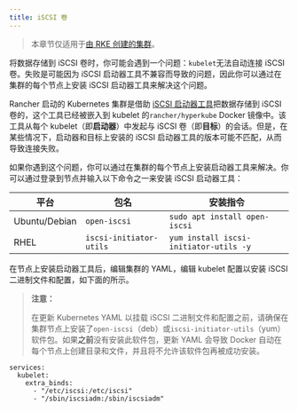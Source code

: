 ```yaml
---
title: iSCSI 卷
---
```


> 本章节仅适用于[由 RKE 创建的集群](/docs/cluster-provisioning/rke-clusters/_index)。

将数据存储到 iSCSI 卷时，你可能会遇到一个问题：`kubelet`无法自动连接 iSCSI 卷。失败是可能因为 iSCSI 启动器工具不兼容而导致的问题，因此你可以通过在集群的每个节点上安装 iSCSI 启动器工具来解决这个问题。

Rancher 启动的 Kubernetes 集群是借助 [iSCSI 启动器工具](http://www.open-iscsi.com/)把数据存储到 iSCSI 卷的，这个工具已经被嵌入到 kubelet 的`rancher/hyperkube` Docker 镜像中。该工具从每个 kubelet（即**启动器**）中发起与 iSCSI 卷（即**目标**）的会话。但是，在某些情况下，启动器和目标上安装的 iSCSI 启动器工具的版本可能不匹配，从而导致连接失败。

如果你遇到这个问题，你可以通过在集群的每个节点上安装启动器工具来解决。你可以通过登录到节点并输入以下命令之一来安装 iSCSI 启动器工具：

| 平台          | 包名                    | 安装指令                               |
| ------------- | ----------------------- | -------------------------------------- |
| Ubuntu/Debian | `open-iscsi`            | `sudo apt install open-iscsi`          |
| RHEL          | `iscsi-initiator-utils` | `yum install iscsi-initiator-utils -y` |

在节点上安装启动器工具后，编辑集群的 YAML，编辑 kubelet 配置以安装 iSCSI 二进制文件和配置，如下面的所示。

> **注意：**
>
> 在更新 Kubernetes YAML 以挂载 iSCSI 二进制文件和配置之前，请确保在集群节点上安装了`open-iscsi`（deb）或`iscsi-initiator-utils`（yum）软件包。如果**之前**没有安装此软件包，更新 YAML 会导致 Docker 自动在每个节点上创建目录和文件，并且将不允许该软件包再被成功安装。

```
services:
  kubelet:
    extra_binds:
      - "/etc/iscsi:/etc/iscsi"
      - "/sbin/iscsiadm:/sbin/iscsiadm"
```
